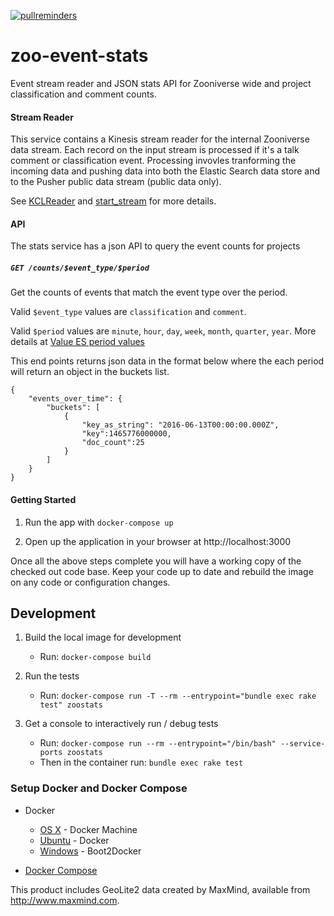 [![pullreminders](https://pullreminders.com/badge.svg)](https://pullreminders.com?ref=badge)

# zoo-event-stats
Event stream reader and JSON stats API for Zooniverse wide and project classification and comment counts.

#### Stream Reader

This service contains a Kinesis stream reader for the internal Zooniverse data stream.
Each record on the input stream is processed if it's a talk comment or classification event.
Processing invovles tranforming the incoming data and
pushing data into both the Elastic Search data store and to the Pusher public data stream (public data only).

See [KCLReader](./lib/input/kcl_reader.rb) and [start_stream](./bin/start_stream) for more details.

#### API
The stats service has a json API to query the event counts for projects

##### `GET /counts/$event_type/$period`
Get the counts of events that match the event type over the period.

Valid `$event_type` values are `classification` and `comment`.

Valid `$period` values are `minute`, `hour`, `day`, `week`, `month`, `quarter`, `year`.
More details at [Value ES period values](https://www.elastic.co/guide/en/elasticsearch/reference/current/search-aggregations-bucket-datehistogram-aggregation.html#_calendar_intervals)

This end points returns json data in the format below where the each period will return an object in the buckets list.
```
{
    "events_over_time": {
        "buckets": [
            {
                "key_as_string": "2016-06-13T00:00:00.000Z",
                "key":1465776000000,
                "doc_count":25
            }
        ]
    }
}
```

#### Getting Started

1. Run the app with `docker-compose up`

0. Open up the application in your browser at http://localhost:3000

Once all the above steps complete you will have a working copy of the checked out code base. Keep your code up to date and rebuild the image on any code or configuration changes.

## Development

1. Build the local image for development
    * Run: `docker-compose build`

0. Run the tests
    * Run: `docker-compose run -T --rm --entrypoint="bundle exec rake test" zoostats`

0. Get a console to interactively run / debug tests
    * Run: `docker-compose run --rm --entrypoint="/bin/bash" --service-ports zoostats`
    * Then in the container run: `bundle exec rake test`

### Setup Docker and Docker Compose

* Docker
  * [OS X](https://docs.docker.com/installation/mac/) - Docker Machine
  * [Ubuntu](https://docs.docker.com/installation/ubuntulinux/) - Docker
  * [Windows](http://docs.docker.com/installation/windows/) - Boot2Docker

* [Docker Compose](https://docs.docker.com/compose/)

This product includes GeoLite2 data created by MaxMind, available from
<a href="http://www.maxmind.com">http://www.maxmind.com</a>.
